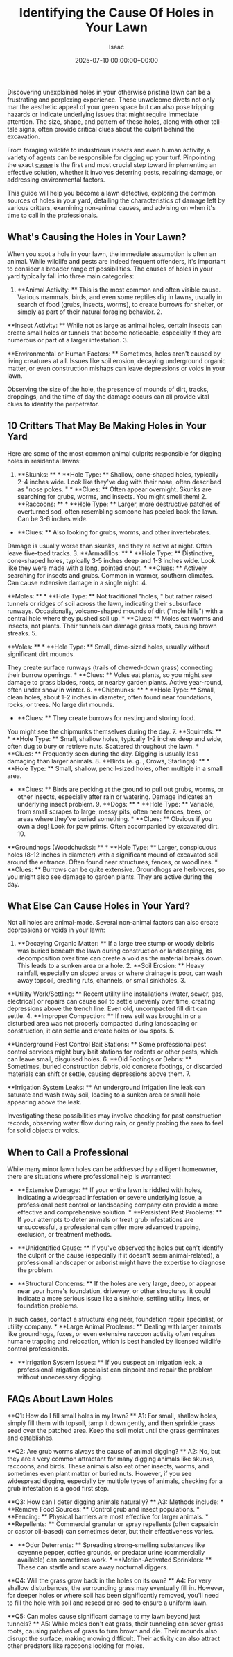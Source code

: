 ﻿---
title: Identifying the Cause Of Holes in Your Lawn
description: Discovering unexplained holes in your otherwise pristine lawn can be a frustrating and perplexing experience. These unwelcome divots not only mar the...
slug: /identifying-the-cause-of-holes-in-your-lawn/
date: 2025-07-10 00:00:00+00:00
lastmod: 2025-07-10 00:00:00+03:00
author: Isaac
categories:
- Lawn Care
- Guides
- Pest Control
tags:
- lawn-care
- cause
- hole
layout: post
---

Discovering unexplained holes in your otherwise pristine lawn can be a frustrating and perplexing experience. These unwelcome divots not only mar the aesthetic appeal of your green space but can also pose tripping hazards or indicate underlying issues that might require immediate attention. The size, shape, and pattern of these holes, along with other tell-tale signs, often provide critical clues about the culprit behind the excavation.

From foraging wildlife to industrious insects and even human activity, a variety of agents can be responsible for digging up your turf. Pinpointing the exact [cause](https://pestpolicy.com/how-to-identify-the-cause-of-brown-spots-in-your-lawn/) is the first and most crucial step toward implementing an effective solution, whether it involves deterring pests, repairing damage, or addressing environmental factors.

This guide will help you become a lawn detective, exploring the common sources of holes in your yard, detailing the characteristics of damage left by various critters, examining non-animal causes, and advising on when it's time to call in the professionals.

##  What's Causing the Holes in Your Lawn?

When you spot a hole in your lawn, the immediate assumption is often an animal. While wildlife and pests are indeed frequent offenders, it's important to consider a broader range of possibilities. The causes of holes in your yard typically fall into three main categories:

1. **Animal Activity: ** This is the most common and often visible cause. Various mammals, birds, and even some reptiles dig in lawns, usually in search of food (grubs, insects, worms), to create burrows for shelter, or simply as part of their natural foraging behavior. 2.

**Insect Activity: ** While not as large as animal holes, certain insects can create small holes or tunnels that become noticeable, especially if they are numerous or part of a larger infestation. 3.

**Environmental or Human Factors: ** Sometimes, holes aren't caused by living creatures at all. Issues like soil erosion, decaying underground organic matter, or even construction mishaps can leave depressions or voids in your lawn.

Observing the size of the hole, the presence of mounds of dirt, tracks, droppings, and the time of day the damage occurs can all provide vital clues to identify the perpetrator.

##  10 Critters That May Be Making Holes in Your Yard

Here are some of the most common animal culprits responsible for digging holes in residential lawns:

1. **Skunks: ** * **Hole Type: ** Shallow, cone-shaped holes, typically 2-4 inches wide. Look like they've dug with their nose, often described as "nose pokes. " * **Clues: ** Often appear overnight. Skunks are searching for grubs, worms, and insects. You might smell them! 2. **Raccoons: ** * **Hole Type: ** Larger, more destructive patches of overturned sod, often resembling someone has peeled back the lawn. Can be 3-6 inches wide.

* **Clues: ** Also looking for grubs, worms, and other invertebrates.

Damage is usually worse than skunks, and they're active at night. Often leave five-toed tracks. 3. **Armadillos: ** * **Hole Type: ** Distinctive, cone-shaped holes, typically 3-5 inches deep and 1-3 inches wide. Look like they were made with a long, pointed snout. * **Clues: ** Actively searching for insects and grubs. Common in warmer, southern climates. Can cause extensive damage in a single night. 4.

**Moles: ** * **Hole Type: ** Not traditional "holes, " but rather raised tunnels or ridges of soil across the lawn, indicating their subsurface runways. Occasionally, volcano-shaped mounds of dirt ("mole hills") with a central hole where they pushed soil up. * **Clues: ** Moles eat worms and insects, not plants. Their tunnels can damage grass roots, causing brown streaks. 5.

**Voles: ** * **Hole Type: ** Small, dime-sized holes, usually without significant dirt mounds.

They create surface runways (trails of chewed-down grass) connecting their burrow openings. * **Clues: ** Voles eat plants, so you might see damage to grass blades, roots, or nearby garden plants. Active year-round, often under snow in winter. 6. **Chipmunks: ** * **Hole Type: ** Small, clean holes, about 1-2 inches in diameter, often found near foundations, rocks, or trees. No large dirt mounds.

* **Clues: ** They create burrows for nesting and storing food.

You might see the chipmunks themselves during the day. 7. **Squirrels: ** * **Hole Type: ** Small, shallow holes, typically 1-2 inches deep and wide, often dug to bury or retrieve nuts. Scattered throughout the lawn. * **Clues: ** Frequently seen during the day. Digging is usually less damaging than larger animals. 8. **Birds (e. g. , Crows, Starlings): ** * **Hole Type: ** Small, shallow, pencil-sized holes, often multiple in a small area.

* **Clues: ** Birds are pecking at the ground to pull out grubs, worms, or other insects, especially after rain or watering. Damage indicates an underlying insect problem. 9. **Dogs: ** * **Hole Type: ** Variable, from small scrapes to large, messy pits, often near fences, trees, or areas where they've buried something. * **Clues: ** Obvious if you own a dog! Look for paw prints. Often accompanied by excavated dirt. 10.

**Groundhogs (Woodchucks): ** * **Hole Type: ** Larger, conspicuous holes (8-12 inches in diameter) with a significant mound of excavated soil around the entrance. Often found near structures, fences, or woodlines. * **Clues: ** Burrows can be quite extensive. Groundhogs are herbivores, so you might also see damage to garden plants. They are active during the day.

##  What Else Can Cause Holes in Your Yard?

Not all holes are animal-made. Several non-animal factors can also create depressions or voids in your lawn:

1. **Decaying Organic Matter: ** If a large tree stump or woody debris was buried beneath the lawn during construction or landscaping, its decomposition over time can create a void as the material breaks down. This leads to a sunken area or a hole. 2. **Soil Erosion: ** Heavy rainfall, especially on sloped areas or where drainage is poor, can wash away topsoil, creating ruts, channels, or small sinkholes. 3.

**Utility Work/Settling: ** Recent utility line installations (water, sewer, gas, electrical) or repairs can cause soil to settle unevenly over time, creating depressions above the trench line. Even old, uncompacted fill dirt can settle. 4. **Improper Compaction: ** If new soil was brought in or a disturbed area was not properly compacted during landscaping or construction, it can settle and create holes or low spots. 5.

**Underground Pest Control Bait Stations: ** Some professional pest control services might bury bait stations for rodents or other pests, which can leave small, disguised holes. 6. **Old Footings or Debris: ** Sometimes, buried construction debris, old concrete footings, or discarded materials can shift or settle, causing depressions above them. 7.

**Irrigation System Leaks: ** An underground irrigation line leak can saturate and wash away soil, leading to a sunken area or small hole appearing above the leak.

Investigating these possibilities may involve checking for past construction records, observing water flow during rain, or gently probing the area to feel for solid objects or voids.

##  When to Call a Professional

While many minor lawn holes can be addressed by a diligent homeowner, there are situations where professional help is warranted:

* **Extensive Damage: ** If your entire lawn is riddled with holes, indicating a widespread infestation or severe underlying issue, a professional pest control or landscaping company can provide a more effective and comprehensive solution. * **Persistent Pest Problems: ** If your attempts to deter animals or treat grub infestations are unsuccessful, a professional can offer more advanced trapping, exclusion, or treatment methods.

* **Unidentified Cause: ** If you've observed the holes but can't identify the culprit or the cause (especially if it doesn't seem animal-related), a professional landscaper or arborist might have the expertise to diagnose the problem.

* **Structural Concerns: ** If the holes are very large, deep, or appear near your home's foundation, driveway, or other structures, it could indicate a more serious issue like a sinkhole, settling utility lines, or foundation problems.

In such cases, contact a structural engineer, foundation repair specialist, or utility company. * **Large Animal Problems: ** Dealing with larger animals like groundhogs, foxes, or even extensive raccoon activity often requires humane trapping and relocation, which is best handled by licensed wildlife control professionals.

* **Irrigation System Issues: ** If you suspect an irrigation leak, a professional irrigation specialist can pinpoint and repair the problem without unnecessary digging.

##  FAQs About Lawn Holes

**Q1: How do I fill small holes in my lawn? ** A1: For small, shallow holes, simply fill them with topsoil, tamp it down gently, and then sprinkle grass seed over the patched area. Keep the soil moist until the grass germinates and establishes.

**Q2: Are grub worms always the cause of animal digging? ** A2: No, but they are a very common attractant for many digging animals like skunks, raccoons, and birds. These animals also eat other insects, worms, and sometimes even plant matter or buried nuts. However, if you see widespread digging, especially by multiple types of animals, checking for a grub infestation is a good first step.

**Q3: How can I deter digging animals naturally? ** A3: Methods include: * **Remove Food Sources: ** Control grub and insect populations. * **Fencing: ** Physical barriers are most effective for larger animals. * **Repellents: ** Commercial granular or spray repellents (often capsaicin or castor oil-based) can sometimes deter, but their effectiveness varies.

* **Odor Deterrents: ** Spreading strong-smelling substances like cayenne pepper, coffee grounds, or predator urine (commercially available) can sometimes work. * **Motion-Activated Sprinklers: ** These can startle and scare away nocturnal diggers.

**Q4: Will the grass grow back in the holes on its own? ** A4: For very shallow disturbances, the surrounding grass may eventually fill in. However, for deeper holes or where soil has been significantly removed, you'll need to fill the hole with soil and reseed or re-sod to ensure a uniform lawn.

**Q5: Can moles cause significant damage to my lawn beyond just tunnels? ** A5: While moles don't eat grass, their tunneling can sever grass roots, causing patches of grass to turn brown and die. Their mounds also disrupt the surface, making mowing difficult. Their activity can also attract other predators like raccoons looking for moles.

